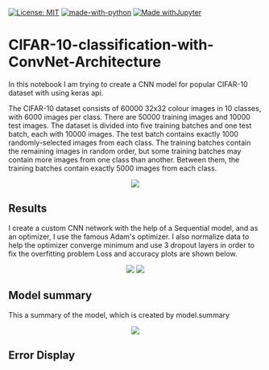 [![License: MIT](https://img.shields.io/badge/License-MIT-yellow.svg)](https://opensource.org/licenses/MIT)
[![made-with-python](https://img.shields.io/badge/Made%20with-Python-1f425f.svg)](https://www.python.org/)
[![Made withJupyter](https://img.shields.io/badge/Made%20with-Jupyter-orange?style=for-the-badge&logo=Jupyter)](https://jupyter.org/try)
# CIFAR-10-classification-with-ConvNet-Architecture

In this notebook I am trying to create a CNN model for popular CIFAR-10 dataset with using keras api.

The CIFAR-10 dataset consists of 60000 32x32 colour images in 10 classes, with 6000 images per class. There are 50000 training images and 10000 test images.
The dataset is divided into five training batches and one test batch, each with 10000 images. The test batch contains exactly 1000 randomly-selected images from each class. The training batches contain the remaining images in random order, but some training batches may contain more images from one class than another. Between them, the training batches contain exactly 5000 images from each class.


<p align="center">
  <img src="https://user-images.githubusercontent.com/55941654/129481552-226c415d-67e6-4e48-a178-9c092ce7f818.png" />
</p>

## Results
I create a custom CNN network with the help of a Sequential model, and as an optimizer, I use the famous Adam's optimizer. I also normalize data to help the optimizer converge minimum and use 3 dropout layers
in order to fix the overfitting problem
Loss and accuracy plots are shown below.

<p align="center">
  <dev> <img src="https://user-images.githubusercontent.com/55941654/129481753-a8623cb7-03bc-4753-8100-f97bf7cdef2d.png" /></dev>
  <dev> <img src="https://user-images.githubusercontent.com/55941654/129481762-7f5c92a5-4377-4b0d-a407-44897e33b282.png" /></dev>
</p>

## Model summary
This a summary of the model, which is created by model.summary
<p align="center">
  <img src="https://user-images.githubusercontent.com/55941654/129481937-ae025467-80c3-420d-90c1-7d533419bad6.png" />
</p>

## Error Display


